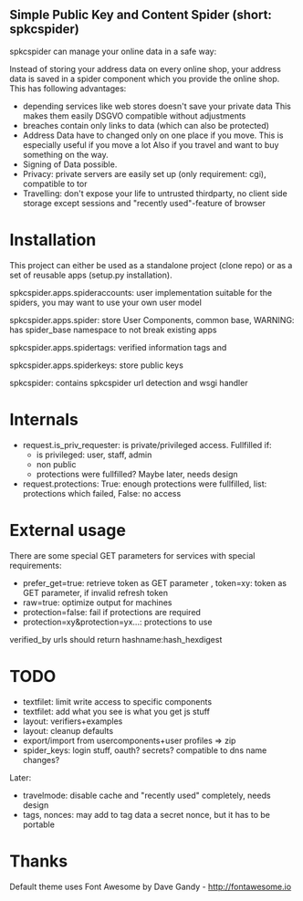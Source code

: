 Simple Public Key and Content Spider (short: spkcspider)
--------------------------------------------------------

spkcspider can manage your online data in a safe way:

Instead of storing your address data on every online shop, your address data is
saved in a spider component which you provide the online shop. This has following advantages:

* depending services like web stores doesn't save your private data
  This makes them easily DSGVO compatible without adjustments
* breaches contain only links to data (which can also be protected)
* Address Data have to changed only on one place if you move. This is especially useful if you move a lot
  Also if you travel and want to buy something on the way.
* Signing of Data possible.
* Privacy: private servers are easily set up (only requirement: cgi), compatible to tor
* Travelling: don't expose your life to untrusted thirdparty,
  no client side storage except sessions and "recently used"-feature of browser


# Installation

This project can either be used as a standalone project (clone repo) or as a set of reusable apps (setup.py installation).

spkcspider.apps.spideraccounts: user implementation suitable for the spiders, you may want to use your own user model

spkcspider.apps.spider: store User Components, common base, WARNING: has spider_base namespace to not break existing apps

spkcspider.apps.spidertags: verified information tags and

spkcspider.apps.spiderkeys: store public keys

spkcspider: contains spkcspider url detection and wsgi handler

# Internals
* request.is_priv_requester: is private/privileged access. Fullfilled if:
  * is privileged: user, staff, admin
  * non public
  * protections were fullfilled? Maybe later, needs design
* request.protections: True: enough protections were fullfilled, list: protections which failed, False: no access

# External usage

There are some special GET parameters for services with special requirements:
* prefer_get=true: retrieve token as GET parameter
, token=xy: token as GET parameter, if invalid refresh token
* raw=true: optimize output for machines
* protection=false: fail if protections are required
* protection=xy&protection=yx...: protections to use

verified_by urls should return hashname:hash_hexdigest

# TODO

* textfilet: limit write access to specific components
* textfilet: add what you see is what you get js stuff
* layout: verifiers+examples
* layout: cleanup defaults
* export/import from usercomponents+user profiles => zip
* spider_keys: login stuff, oauth? secrets? compatible to dns name changes?

Later:
* travelmode: disable cache and "recently used" completely, needs design
* tags, nonces: may add to tag data a secret nonce, but it has to be portable

# Thanks

Default theme uses Font Awesome by Dave Gandy - http://fontawesome.io
